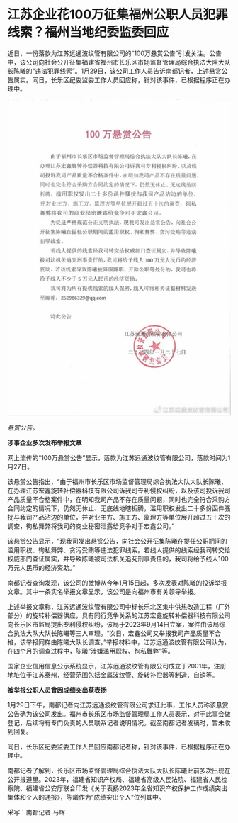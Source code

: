 # 江苏企业花100万征集福州公职人员犯罪线索？福州当地纪委监委回应

近日，一份落款为江苏远通波纹管有限公司的“100万悬赏公告”引发关注。公告中，该公司向社会公开征集福建省福州市长乐区市场监督管理局综合执法大队大队长陈曦的“违法犯罪线索”。1月29日，该公司工作人员告诉南都记者，上述悬赏公告属实。同日，长乐区纪委监委工作人员回应称，针对该事件，已根据程序正在办理中。

![52e3741d037f8d368a7f29b549c5caaa.jpg](https://raw.githubusercontent.com/qqhsx/qqnews_image/main/2024/01/29/江苏企业花100万征集福州公职人员犯罪线索？福州当地纪委监委回应/52e3741d037f8d368a7f29b549c5caaa.jpg)

 _悬赏公告。_

**涉事企业多次发布举报文章**

网上流传的“100万悬赏公告”显示，落款为江苏远通波纹管有限公司，落款时间为1月27日。

该悬赏公告指出，“由于福州市长乐区市场监督管理局综合执法大队大队长陈曦，在办理江苏宏鑫旋转补偿器科技有限公司诉我司专利侵权纠纷，以及该司投诉我司产品质量不合格案件中，在明知我司产品不存在质量问题，同时也完全符合采购方合同约定的情况下，仍然无休止、无底线地瞎折腾，滥用职权发出二十多份函件骚扰与我司产品沾边的单位，并对业主方、施工方、监理方等单位展开超过五十次的调查，徇私舞弊将我司的商业秘密泄露给竞争对手宏鑫公司。”

该悬赏公告显示，“现我司发出悬赏公告，向社会公开征集陈曦在提任公职期间的滥用职权、徇私舞弊、贪污受贿等违法犯罪线索。若线人提供的线索经我司转交给权威部门查证属实，并导致陈曦被司法机关追究刑事责任的，我司将给予线人100万元人民币的经济资助。”

南都记者查询发现，该公司的微博从今年1月15日起，多次发表对陈曦的投诉举报文章。其中一条实名举报文章显示，该公司是向福州市有关领导举报。

上述举报文章称，江苏远通波纹管有限公司中标长乐北区集中供热改造工程（厂外部分）的旋转补偿器供应，具有同行竞争关系的江苏宏鑫旋转补偿器科技有限公司向长乐区市监局提出专利侵权纠纷，该局于2023年9月14日立案，案件由该局综合执法大队大队长陈曦等三人审理。“次日，宏鑫公司又举报我司产品质量不合格，该举报同样由陈曦大队长调查。”举报材料中，江苏远通波纹管有限公司认为，在四个月的调查过程中，陈曦“涉嫌滥用职权、徇私舞弊”等。

国家企业信用信息公示系统显示，江苏远通波纹管有限公司成立于2001年，注册地址位于江苏泰州，经营范围包括金属波纹管、旋转补偿器等制造、自销等。

**被举报公职人员曾因成绩突出获表扬**

1月29日下午，南都记者向江苏远通波纹管有限公司求证此事，工作人员称该悬赏公告确为该公司发出。福州市长乐区市场监督管理局工作人员表示，对于此事会做登记，后续将有专门负责的人员联系记者说明情况。截至南都记者发稿时，暂未收到回复。

同日，长乐区纪委监委工作人员回应南都记者称，针对该事件，已根据程序正在办理中。

南都记者了解到，长乐区市场监督管理局综合执法大队大队长陈曦此前多次出现在公开报道里。2023年，福建省知识产权局、福建省高级人民法院、福建省人民检察院、福建省公安厅联合印发《关于表扬2023年全省知识产权保护工作成绩突出集体和个人的通报》，陈曦作为“成绩突出个人”位列其中。

采写：南都记者 马辉

